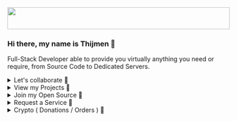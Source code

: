 <img src="https://i.imgur.com/Xt4TDXF.jpg" height="50" width="100%" />

### Hi there, my name is Thijmen 👋
Full-Stack Developer able to provide you virtually anything you need or require, from Source Code to Dedicated Servers.
<details>
  <summary>Let's collaborate 👏</summary>
  [Send me an email](mailto:thijmenheuvelink.gthn@protonmail.com "Send me an email")
</details>
<details>
  <summary>View my Projects 🔭</summary>

  - **Client Projects**
    - [EasyEco - NodeJS Discord Bot](https://github.com/ThijmenGThN/EasyEco)
  - **Personal Projects**
    - [KatyushaBot - NodeJS Discord Bot](https://github.com/ThijmenGThN/KatyushaBot)
  - **Open Source**
    - [PCMT - Personal Client Management Tool](https://github.com/ThijmenGThN/PCMT)
    - [GOS - Web Based Operating System](https://github.com/ThijmenGThN/GOS)
</details>
<details>
  <summary>Join my Open Source 🔎</summary>

  - **PCMT**
    - [PCMT - Personal Client Management Tool](https://github.com/ThijmenGThN/PCMT)
    - [View Releases](https://github.com/ThijmenGThN/PCMT/releases)
  - **GOS**
    - [GOS - Web Based Operating System](https://github.com/ThijmenGThN/GOS)
    - [View Releases](https://github.com/ThijmenGThN/GOS/releases)
</details>
<details>
  <summary>Request a Service 📌</summary>

  - **Discord Bot**
    - Small to normal sized starting at $10, 3 months of hosting included.
    - Large with maintenance starting at $15, hosting while maintenance lasts.
  - **Web Development**
    - Standalone website with hosting for 3 months starting at $10.
    - NodeJS intergrated website with maintenance, hosting while maintenance lasts. Starting at $15.
  - **Other Projects**
    - Contact me to estimate a price point regarding your query.
  <details>
    <summary>Order a Service now 🌿</summary>
    Message me on Discord or via Email if you wish to place an order.

    Discord: ThijmenGThN#2684
    Email: ThijmenHeuvelink.GThN@pm.me
  </details>
</details>
<details>
  <summary>Crypto ( Donations / Orders ) 🍫</summary>

  - <img src="https://www.exodus.io/img/logos/USDT.svg" width="20" /> **Tether**

    - Tether USD - **0xDd8B9E8f0e0f1883FAA452E13877F8235daaB099**

  - <img src="https://www.exodus.io/img/logos/DASH.svg" width="20" /> **Dash**

    - Dash - **XiNkzXw3yZTT8GgR3hwuMC6ZjgfQjnXYZp**

  - <img src="https://www.exodus.io/img/logos/BTC.svg" width="20" /> **Bitcoin**

    - Bitcoin - **bc1qskjw7fjyqyhqrmhymnhaplaw9feawa6xks7mdh**

    - Bitcoin Cash - **qpj6mfh74syyzz0s0lvzw9d5ctj6cgpassd22zjs5k**

    - Bitcoin Gold - **GN7YbAQzF4sotAniNReXG5BDXTHK9ChAW8**

  - <img src="https://www.exodus.io/img/logos/ETH.svg" width="20" /> **Ethereum**

    - Ethereum - **0xDd8B9E8f0e0f1883FAA452E13877F8235daaB099**

    - Ethereum Classic - **0xC72455992956B26824305afbfd844E710B052d58**

</details>
